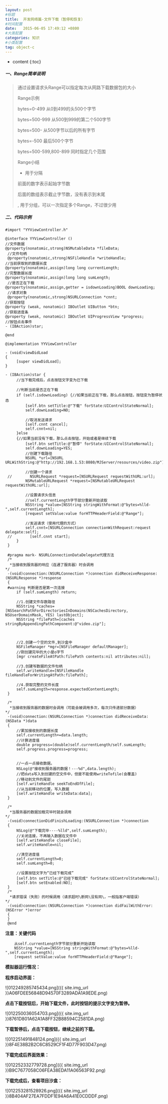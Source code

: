```yaml
---
layout: post
#标题
title:  开发网络篇-文件下载（暂停和恢复）
#时间配置
date:   2015-06-05 17:49:12 +0800
#大类配置
categories: 知识
#小类配置
tag: object-c
---
```


* content
{:toc}

##### 一、Range简单说明

> 通过设置请求头Range可以指定每次从网路下载数据包的大小
> 
> Range示例
> 
> bytes=0-499 从0到499的头500个字节
> 
> bytes=500-999 从500到999的第二个500字节
> 
> bytes=500- 从500字节以后的所有字节 
> 
> bytes=-500 最后500个字节
> 
> bytes=500-599,800-899 同时指定几个范围
> 
> Range小结
> 
> - 用于分隔
> 
> 前面的数字表示起始字节数
> 
> 后面的数组表示截止字节数，没有表示到末尾
> 
> , 用于分组，可以一次指定多个Range，不过很少用

##### 二、代码示例

```objc
#import "YYViewController.h"
   
@interface YYViewController ()
//文件数据
@property(nonatomic,strong)NSMutableData *fileData;
 //文件句柄
 @property(nonatomic,strong)NSFileHandle *writeHandle;
//当前获取到的数据长度
@property(nonatomic,assign)long long currentLength;
//完整数据长度
@property(nonatomic,assign)long long sumLength;
 //是否正在下载
@property(nonatomic,assign,getter = isdownLoading)BOOL downLoading;
 //请求对象
 @property(nonatomic,strong)NSURLConnection *cnnt;
//获取按钮
@property (weak, nonatomic) IBOutlet UIButton *btn;
//获取进度条
@property (weak, nonatomic) IBOutlet UIProgressView *progress;
//按钮点击事件
- (IBAction)star;
 
@end

@implementation YYViewController
 
- (void)viewDidLoad
{
     [super viewDidLoad];
}

- (IBAction)star {
     //当下载完成后，点击按钮文字变为已下载
 
     //判断当前是否正在下载
     if (self.isdownLoading) {//如果当前正在下载，那么点击按钮，按钮变为暂停状态
         [self.btn setTitle:@"下载" forState:UIControlStateNormal];
         self.downLoading=NO;
         
         //取消发送请求
         [self.cnnt cancel];
         self.cnnt=nil;
     }else
     {//如果当前没有下载，那么点击按钮，开始或者是继续下载
         [self.btn setTitle:@"暂停" forState:UIControlStateNormal];
         self.downLoading=YES;
         //创建下载路径
         NSURL *url=[NSURL URLWithString:@"http://192.168.1.53:8080/MJServer/resources/video.zip"];
         
         //创建一个请求
 //        NSURLRequest *request=[NSURLRequest requestWithURL:url];
         NSMutableURLRequest *request=[NSMutableURLRequest requestWithURL:url];
         
         //设置请求头信息
         //self.currentLength字节部分重新开始读取
         NSString *value=[NSString stringWithFormat:@"bytes=%lld-",self.currentLength];
         [request setValue:value forHTTPHeaderField:@"Range"];
         
         //发送请求（使用代理的方式）
         self.cnnt=[NSURLConnection connectionWithRequest:request delegate:self];
 //        [self.cnnt start];
     }
 }
 
 #pragma mark- NSURLConnectionDataDelegate代理方法
 /*
  *当接收到服务器的响应（连通了服务器）时会调用
*/
 -(void)connection:(NSURLConnection *)connection didReceiveResponse:(NSURLResponse *)response
 {
 #warning 判断是否是第一次连接
     if (self.sumLength) return;
     
     //1.创建文件存数路径
     NSString *caches=[NSSearchPathForDirectoriesInDomains(NSCachesDirectory, NSUserDomainMask, YES) lastObject];
     NSString *filePath=[caches stringByAppendingPathComponent:@"video.zip"];
 
     
     
     //2.创建一个空的文件,到沙盒中
     NSFileManager *mgr=[NSFileManager defaultManager];
     //刚创建完毕的大小是o字节
     [mgr createFileAtPath:filePath contents:nil attributes:nil];
     
     //3.创建写数据的文件句柄
     self.writeHandle=[NSFileHandle fileHandleForWritingAtPath:filePath];
     
     //4.获取完整的文件长度
     self.sumLength=response.expectedContentLength;
 }
 
 /*
  *当接收到服务器的数据时会调用（可能会被调用多次，每次只传递部分数据）
*/
 -(void)connection:(NSURLConnection *)connection didReceiveData:(NSData *)data
 {
     //累加接收到的数据长度
     self.currentLength+=data.length;
     //计算进度值
     double progress=(double)self.currentLength/self.sumLength;
     self.progress.progress=progress;
     
     
     //一点一点接收数据。
     NSLog(@"接收到服务器的数据！---%d",data.length);
     //把data写入到创建的空文件中，但是不能使用writeTofile(会覆盖)
     //移动到文件的尾部
     [self.writeHandle seekToEndOfFile];
     //从当前移动的位置，写入数据
     [self.writeHandle writeData:data];
 }
 
 /*
  *当服务器的数据加载完毕时就会调用
*/
 -(void)connectionDidFinishLoading:(NSURLConnection *)connection
 {
     NSLog(@"下载完毕----%lld",self.sumLength);
     //关闭连接，不再输入数据在文件中
     [self.writeHandle closeFile];
     self.writeHandle=nil;
     
     //清空进度值
     self.currentLength=0;
     self.sumLength=0;
     
     //设置按钮文字为“已经下载完成”
     [self.btn setTitle:@"已经下载完成" forState:UIControlStateNormal];
     [self.btn setEnabled:NO];
 }
 /*
  *请求错误（失败）的时候调用（请求超时\断网\没有网\，一般指客户端错误）
*/
 -(void)connection:(NSURLConnection *)connection didFailWithError:(NSError *)error
 {
 }
 @end
```

**注意：关键代码**

        从self.currentLength字节部分重新开始读取
        NSString *value=[NSString stringWithFormat:@"bytes=%lld-",self.currentLength];
        [request setValue:value forHTTPHeaderField:@"Range"];
        
        
        
**模拟器运行情况：**

**程序启动界面：**

![012249285745434.png]({{ site.img_url }}A06FDEE56848D94570F3289ADA1A9EDE.png)

**点击下载按钮后，开始下载文件，此时按钮的提示文字变为暂停。**

![012250036054703.png]({{ site.img_url }}8761D801A62A1A8FF32B88594C2581DA.png)

**下载暂停后，点击下载按钮，继续之前的下载。**

![012251491848124.png]({{ site.img_url }}8F4E38B2B2C6C8529CF1F4D77F903D47.png)

**下载完成后界面效果：**

![012252332779728.png]({{ site.img_url }}B9C7677058C06FEA38EDA11A06563F92.png)

**下载完成后，查看项目沙盒：**

![012253281528926.png]({{ site.img_url }}8B404AF27EA7FDDF1E94A6A41E0CDDDF.png)
